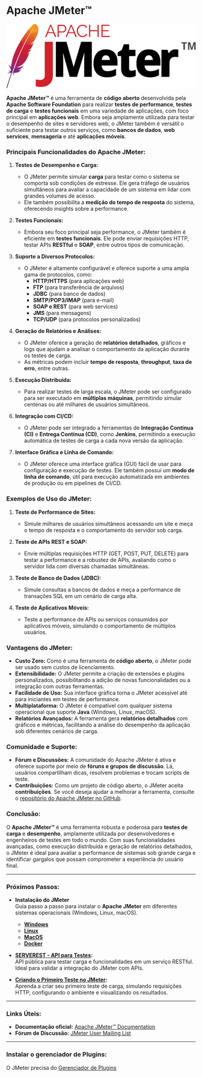 # **Apache JMeter™**

<div align="center">
  <img src="./images/logo.svg" alt="Apache JMeter logo">
</div>

**Apache JMeter™** é uma ferramenta de **código aberto** desenvolvida pela **Apache Software Foundation** para realizar **testes de performance**, **testes de carga** e **testes funcionais** em uma variedade de aplicações, com foco principal em **aplicações web**. Embora seja amplamente utilizada para testar o desempenho de sites e servidores web, o JMeter também é versátil o suficiente para testar outros serviços, como **bancos de dados**, **web services**, **mensageria** e até **aplicações móveis**.

### **Principais Funcionalidades do Apache JMeter:**

1. **Testes de Desempenho e Carga:**
   - O JMeter permite simular **carga** para testar como o sistema se comporta sob condições de estresse. Ele gera tráfego de usuários simultâneos para avaliar a capacidade de um sistema em lidar com grandes volumes de acesso.
   - Ele também possibilita a **medição do tempo de resposta** do sistema, oferecendo insights sobre a performance.

2. **Testes Funcionais:**
   - Embora seu foco principal seja performance, o JMeter também é eficiente em **testes funcionais**. Ele pode enviar requisições HTTP, testar APIs **RESTful** e **SOAP**, entre outros tipos de comunicação.

3. **Suporte a Diversos Protocolos:**
   - O JMeter é altamente configurável e oferece suporte a uma ampla gama de protocolos, como:
     - **HTTP/HTTPS** (para aplicações web)
     - **FTP** (para transferência de arquivos)
     - **JDBC** (para banco de dados)
     - **SMTP/POP3/IMAP** (para e-mail)
     - **SOAP e REST** (para web services)
     - **JMS** (para mensagens)
     - **TCP/UDP** (para protocolos personalizados)

4. **Geração de Relatórios e Análises:**
   - O JMeter oferece a geração de **relatórios detalhados**, gráficos e logs que ajudam a analisar o comportamento da aplicação durante os testes de carga.
   - As métricas podem incluir **tempo de resposta**, **throughput**, **taxa de erro**, entre outras.

5. **Execução Distribuída:**
   - Para realizar testes de larga escala, o JMeter pode ser configurado para ser executado em **múltiplas máquinas**, permitindo simular centenas ou até milhares de usuários simultâneos.

6. **Integração com CI/CD:**
   - O JMeter pode ser integrado a ferramentas de **Integração Contínua (CI)** e **Entrega Contínua (CD)**, como **Jenkins**, permitindo a execução automática de testes de carga a cada nova versão da aplicação.

7. **Interface Gráfica e Linha de Comando:**
   - O JMeter oferece uma interface gráfica (GUI) fácil de usar para configuração e execução de testes. Ele também possui um **modo de linha de comando**, útil para execução automatizada em ambientes de produção ou em pipelines de CI/CD.

### **Exemplos de Uso do JMeter:**

1. **Teste de Performance de Sites:**
   - Simule milhares de usuários simultâneos acessando um site e meça o tempo de resposta e o comportamento do servidor sob carga.

2. **Teste de APIs REST e SOAP:**
   - Envie múltiplas requisições HTTP (GET, POST, PUT, DELETE) para testar a performance e a robustez de APIs, avaliando como o servidor lida com diversas chamadas simultâneas.

3. **Teste de Banco de Dados (JDBC):**
   - Simule consultas a bancos de dados e meça a performance de transações SQL em um cenário de carga alta.

4. **Teste de Aplicativos Móveis:**
   - Teste a performance de APIs ou serviços consumidos por aplicativos móveis, simulando o comportamento de múltiplos usuários.

### **Vantagens do JMeter:**

- **Custo Zero:** Como é uma ferramenta de **código aberto**, o JMeter pode ser usado sem custos de licenciamento.
- **Extensibilidade:** O JMeter permite a criação de extensões e plugins personalizados, possibilitando a adição de novas funcionalidades ou a integração com outras ferramentas.
- **Facilidade de Uso:** Sua interface gráfica torna o JMeter acessível até para iniciantes em testes de performance.
- **Multiplataforma:** O JMeter é compatível com qualquer sistema operacional que suporte **Java** (Windows, Linux, macOS).
- **Relatórios Avançados:** A ferramenta gera **relatórios detalhados** com gráficos e métricas, facilitando a análise do desempenho da aplicação sob diferentes cenários de carga.

### **Comunidade e Suporte:**

- **Fórum e Discussões:** A comunidade do Apache JMeter é ativa e oferece suporte por meio de **fóruns e grupos de discussão**. Lá, usuários compartilham dicas, resolvem problemas e trocam scripts de teste.
- **Contribuições:** Como um projeto de código aberto, o JMeter aceita **contribuições**. Se você deseja ajudar a melhorar a ferramenta, consulte o [repositório do Apache JMeter no GitHub](https://github.com/apache/jmeter).

### **Conclusão:**

O **Apache JMeter™** é uma ferramenta robusta e poderosa para **testes de carga** e **desempenho**, amplamente utilizada por desenvolvedores e engenheiros de testes em todo o mundo. Com suas funcionalidades avançadas, como execução distribuída e geração de relatórios detalhados, o JMeter é ideal para avaliar a performance de sistemas sob grande carga e identificar gargalos que possam comprometer a experiência do usuário final.

---

### **Próximos Passos:**

- **Instalação do JMeter**  
  Guia passo a passo para instalar o **Apache JMeter** em diferentes sistemas operacionais (Windows, Linux, macOS).
  - **[Windows](./docs/win.md)**
  - **[Linux](./docs/linux.md)**
  - **[MacOS](./docs/macos.md)**
  - **[Docker](./docs/docker.md)**

- **[SERVEREST - API para Testes](https://serverest.dev/):**  
  API pública para testar carga e funcionalidades em um serviço RESTful. Ideal para validar a integração do JMeter com APIs.

- **[Criando o Primeiro Teste no JMeter](./docs/first-test.md):**  
  Aprenda a criar seu primeiro teste de carga, simulando requisições HTTP, configurando o ambiente e visualizando os resultados.

---

### **Links Úteis:**
- **Documentação oficial:** [Apache JMeter™ Documentation](https://jmeter.apache.org/)
- **Fórum de Discussão:** [JMeter User Mailing List](https://jmeter.apache.org/mail2.html)

---

### **Instalar o gerenciador de Plugins:**
O JMeter precisa do [Gerenciador de Plugins](./docs/plugins.md)

